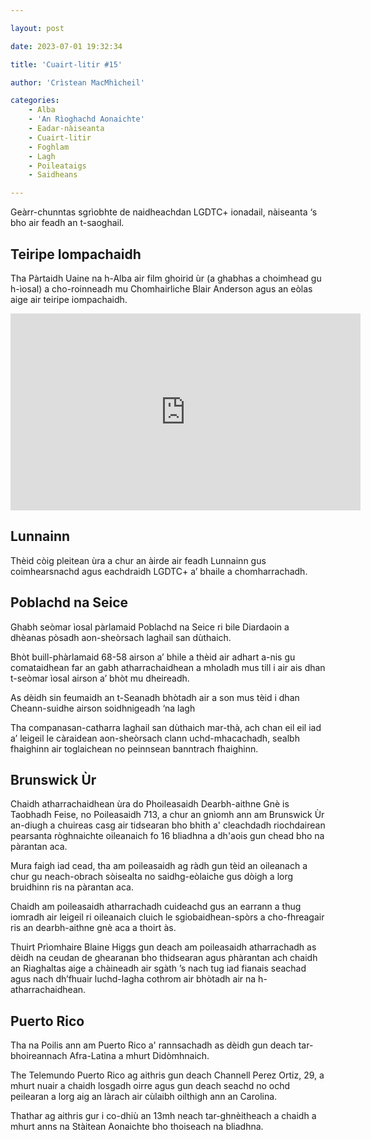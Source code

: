```yaml
---

layout: post

date: 2023-07-01 19:32:34

title: 'Cuairt-litir #15'

author: 'Crìstean MacMhìcheil'

categories:
    - Alba
    - 'An Rìoghachd Aonaichte'
    - Eadar-nàiseanta
    - Cuairt-litir
    - Foghlam
    - Lagh
    - Poileataigs
    - Saidheans

---
```



Geàrr-chunntas sgrìobhte de naidheachdan LGDTC+ ionadail, nàiseanta ‘s bho air feadh an t-saoghail.

## Teiripe Iompachaidh

Tha Pàrtaidh Uaine na h-Alba air film ghoirid ùr (a ghabhas a choimhead gu h-ìosal) a cho-roinneadh mu Chomhairliche Blair Anderson agus an eòlas aige air teiripe iompachaidh.

<iframe title="YouTube video player" src="https://www.youtube-nocookie.com/embed/h84eAR858-0" width="560" height="315" frameborder="0" allowfullscreen="allowfullscreen"></iframe>

## Lunnainn

Thèid còig pleitean ùra a chur an àirde air feadh Lunnainn gus coimhearsnachd agus eachdraidh LGDTC+ a’ bhaile a chomharrachadh.

## Poblachd na Seice

Ghabh seòmar ìosal pàrlamaid Poblachd na Seice ri bile Diardaoin a dhèanas pòsadh aon-sheòrsach laghail san dùthaich.

Bhòt buill-phàrlamaid 68-58 airson a’ bhile a thèid air adhart a-nis gu comataidhean far an gabh atharrachaidhean a mholadh mus till i air ais dhan t-seòmar ìosal airson a’ bhòt mu dheireadh.

As dèidh sin feumaidh an t-Seanadh bhòtadh air a son mus tèid i dhan Cheann-suidhe airson soidhnigeadh ‘na lagh

Tha companasan-catharra laghail san dùthaich mar-thà, ach chan eil eil iad a’ leigeil le càraidean aon-sheòrsach clann uchd-mhacachadh, sealbh fhaighinn air toglaichean no peinnsean banntrach fhaighinn.

## Brunswick Ùr

Chaidh atharrachaidhean ùra do Phoileasaidh Dearbh-aithne Gnè is Taobhadh Feise, no Poileasaidh 713, a chur an gnìomh ann am Brunswick Ùr an-diugh a chuireas casg air tidsearan bho bhith a' cleachdadh riochdairean pearsanta ròghnaichte oileanaich fo 16 bliadhna a dh'aois gun chead bho na pàrantan aca.

Mura faigh iad cead, tha am poileasaidh ag ràdh gun tèid an oileanach a chur gu neach-obrach sòisealta no saidhg-eòlaiche gus dòigh a lorg bruidhinn ris na pàrantan aca.

Chaidh am poileasaidh atharrachadh cuideachd gus an earrann a thug iomradh air leigeil ri oileanaich cluich le sgiobaidhean-spòrs a cho-fhreagair ris an dearbh-aithne gnè aca a thoirt às.

Thuirt Prìomhaire Blaine Higgs gun deach am poileasaidh atharrachadh as dèidh na ceudan de ghearanan bho thidsearan agus phàrantan ach chaidh an Riaghaltas aige a chàineadh air sgàth ’s nach tug iad fianais seachad agus nach dh’fhuair luchd-lagha cothrom air bhòtadh air na h-atharrachaidhean.

## Puerto Rico

Tha na Poilis ann am Puerto Rico a' rannsachadh as dèidh gun deach tar-bhoireannach Afra-Latina a mhurt Didòmhnaich.

The Telemundo Puerto Rico ag aithris gun deach Channell Perez Ortiz, 29, a mhurt nuair a chaidh losgadh oirre agus gun deach seachd no ochd peilearan a lorg aig an làrach air cùlaibh oilthigh ann an Carolina.

Thathar ag aithris gur i co-dhiù an 13mh neach tar-ghnèitheach a chaidh a mhurt anns na Stàitean Aonaichte bho thoiseach na bliadhna.